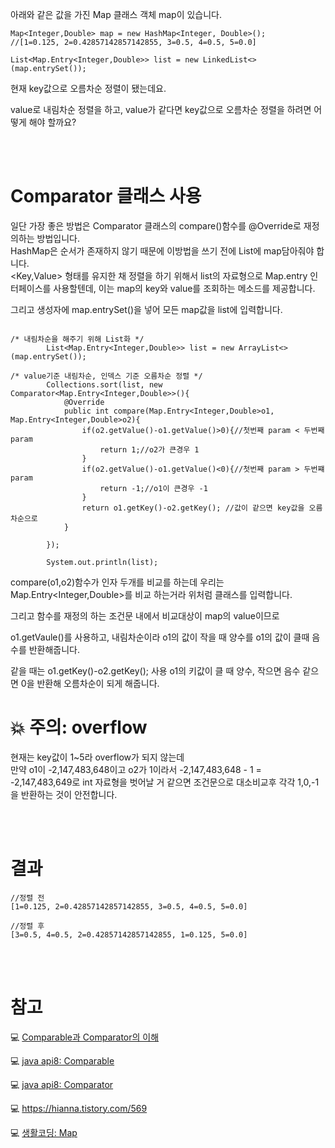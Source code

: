 아래와 같은 값을 가진 Map 클래스 객체 map이 있습니다. 


```
Map<Integer,Double> map = new HashMap<Integer, Double>();
//[1=0.125, 2=0.42857142857142855, 3=0.5, 4=0.5, 5=0.0]

List<Map.Entry<Integer,Double>> list = new LinkedList<>(map.entrySet());

```

현재 key값으로 오름차순 정렬이 됐는데요. 

value로 내림차순 정렬을 하고, value가 같다면 key값으로 오름차순 정렬을 하려면 어떻게 해야 할까요? 


<br/><br/>
# Comparator 클래스 사용

일단 가장 좋은 방법은 Comparator 클래스의 compare()함수를 @Override로 재정의하는 방법입니다. 
<br/>
HashMap은 순서가 존재하지 않기 때문에 이방법을 쓰기 전에 List에 map담아줘야 합니다. 
<br/>
<Key,Value> 형태를 유지한 채 정렬을 하기 위해서 list의 자료형으로 Map.entry 인터페이스를 사용할텐데, 
이는 map의 key와 value를 조회하는 메소드를 제공합니다.  

그리고 생성자에 map.entrySet()을 넣어 
모든 map값을 list에 입력합니다. 


```

/* 내림차순을 해주기 위해 List화 */
        List<Map.Entry<Integer,Double>> list = new ArrayList<>(map.entrySet());

/* value기준 내림차순, 인덱스 기준 오름차순 정렬 */
        Collections.sort(list, new Comparator<Map.Entry<Integer,Double>>(){
            @Override
            public int compare(Map.Entry<Integer,Double>o1, Map.Entry<Integer,Double>o2){
                if(o2.getValue()-o1.getValue()>0){//첫번째 param < 두번째 param
                    return 1;//o2가 큰경우 1
                }
                if(o2.getValue()-o1.getValue()<0){//첫번째 param > 두번쨰 param
                    return -1;//o1이 큰경우 -1
                }
                return o1.getKey()-o2.getKey(); //값이 같으면 key값을 오름차순으로
            }

        });

        System.out.println(list);

```

compare(o1,o2)함수가 인자 두개를 비교를 하는데 우리는 Map.Entry<Integer,Double>를 비교 하는거라
위처럼 클래스를 입력합니다. 

그리고 함수를 재정의 하는 조건문 내에서 비교대상이 map의 value이므로

o1.getVaule()를 사용하고, 내림차순이라 o1의 값이 작을 때 양수를 o1의 값이 클때 음수를 반환해줍니다. 

같을 때는 o1.getKey()-o2.getKey(); 사용 o1의 키값이 클 때 양수, 작으면 음수 같으면 0을 반환해 오름차순이 되게 해줍니다.
<br/>

# 💥 주의: overflow

현재는 key값이 1~5라 overflow가 되지 않는데 
<br/>
만약 o1이 -2,147,483,648이고  o2가 1이라서 
-2,147,483,648 - 1 = -2,147,483,649로 int 자료형을 벗어날 거 같으면 조건문으로 대소비교후 각각 1,0,-1을 반환하는 것이 안전합니다. 

<br/>
<br/>

# 결과 


```
//정렬 전
[1=0.125, 2=0.42857142857142855, 3=0.5, 4=0.5, 5=0.0]

//정렬 후
[3=0.5, 4=0.5, 2=0.42857142857142855, 1=0.125, 5=0.0]

```


<br/>
<br/>

# 참고

💻 [Comparable과 Comparator의 이해](https://st-lab.tistory.com/243)

💻 [java api8: Comparable](https://docs.oracle.com/javase/8/docs/api/java/lang/Comparable.html#method.summary)

💻 [java api8: Comparator](https://docs.oracle.com/javase/8/docs/api/java/util/Comparator.html#method.summary)

💻 <https://hianna.tistory.com/569>

💻 [생활코딩: Map](https://edu.goorm.io/learn/lecture/41/%EB%B0%94%EB%A1%9C%EC%8B%A4%EC%8A%B5-%EC%83%9D%ED%99%9C%EC%BD%94%EB%94%A9-%EC%9E%90%EB%B0%94-java/lesson/39124/map)
